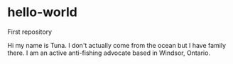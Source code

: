 # hello-world
First repository

Hi my name is Tuna. I don't actually come from the ocean but I have family there. I am an active anti-fishing advocate based in Windsor, Ontario. 
